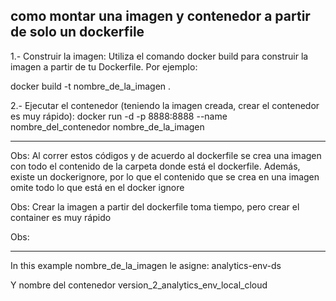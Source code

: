 ## como montar una imagen y contenedor a partir de solo un dockerfile


1.- Construir la imagen:
Utiliza el comando docker build para construir la imagen a partir de tu Dockerfile. Por ejemplo:

docker build -t nombre_de_la_imagen .



2.- Ejecutar el contenedor (teniendo la imagen creada, crear el contenedor es muy rápido):
docker run -d -p 8888:8888 --name nombre_del_contenedor nombre_de_la_imagen


------------------
Obs: Al correr estos códigos y de acuerdo al dockerfile se crea una imagen con todo el contenido de la carpeta donde está el dockerfile. Además, existe un dockerignore, por lo que el contenido que se crea en una imagen omite todo lo que está en el docker ignore

Obs: Crear la imagen a partir del dockerfile toma tiempo, pero crear el container es muy rápido

Obs: 


-----------------------

In this example nombre_de_la_imagen le asigne:
analytics-env-ds

Y nombre del contenedor
version_2_analytics_env_local_cloud